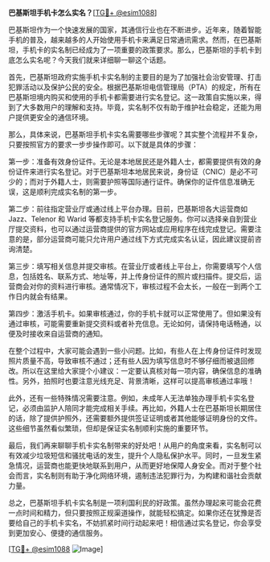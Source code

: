 **巴基斯坦手机卡怎么实名？**[[TG💪+ @esim1088](https://t.me/s/esim1088)]

巴基斯坦作为一个快速发展的国家，其通信行业也在不断进步。近年来，随着智能手机的普及，越来越多的人开始使用手机卡来满足日常通讯需求。然而，在巴基斯坦，手机卡的实名制已经成为了一项重要的政策要求。那么，巴基斯坦的手机卡到底怎么实名呢？今天我们就来详细聊一聊这个话题。

首先，巴基斯坦政府实施手机卡实名制的主要目的是为了加强社会治安管理、打击犯罪活动以及保护公民的安全。根据巴基斯坦电信管理局（PTA）的规定，所有在巴基斯坦境内购买和使用的手机卡都需要进行实名登记。这一政策自实施以来，得到了大多数用户的理解和支持。毕竟，实名制不仅有助于维护社会稳定，还能为用户提供更安全的通信环境。

那么，具体来说，巴基斯坦手机卡实名需要哪些步骤呢？其实整个流程并不复杂，只要按照官方的要求一步步操作即可。以下就是具体的步骤：

第一步：准备有效身份证件。无论是本地居民还是外籍人士，都需要提供有效的身份证件来进行实名登记。对于巴基斯坦本地居民来说，身份证（CNIC）是必不可少的；而对于外籍人士，则需要护照等国际通行证件。确保你的证件信息准确无误，这是顺利完成实名制的第一步。

第二步：前往指定营业厅或通过线上平台办理。目前，巴基斯坦各大运营商如 Jazz、Telenor 和 Warid 等都支持手机卡实名登记服务。你可以选择亲自到营业厅提交资料，也可以通过运营商提供的官方网站或应用程序在线完成登记。需要注意的是，部分运营商可能只允许用户通过线下方式完成实名认证，因此建议提前咨询清楚。

第三步：填写相关信息并提交审核。在营业厅或者线上平台上，你需要填写个人信息，包括姓名、联系方式、地址等，并上传身份证件的照片或扫描件。提交后，运营商会对你的资料进行审核。通常情况下，审核过程不会太长，一般在一到两个工作日内就会有结果。

第四步：激活手机卡。如果审核通过，你的手机卡就可以正常使用了。但如果没有通过审核，可能需要重新提交资料或者补充信息。无论如何，请保持电话畅通，以便及时接收来自运营商的通知。

在整个过程中，大家可能会遇到一些小问题。比如，有些人在上传身份证件时发现照片质量不高，导致审核不通过；还有些人因为填写信息时不够仔细而被退回修改。所以在这里给大家提个小建议：一定要认真核对每一项内容，确保信息的准确性。另外，拍照时也要注意光线充足、背景清晰，这样可以提高审核通过率哦！

此外，还有一些特殊情况需要注意。例如，未成年人无法单独办理手机卡实名登记，必须由监护人陪同才能完成相关手续。再比如，外籍人士在巴基斯坦长期居住的话，除了提供护照外，还需要额外提供签证证明或者其他能够证明身份的文件。这些细节虽然看似繁琐，但却是保证实名制顺利实施的重要环节。

最后，我们再来聊聊手机卡实名制带来的好处吧！从用户的角度来看，实名制可以有效减少垃圾短信和骚扰电话的发生，提升个人隐私保护水平。同时，一旦发生紧急情况，运营商也能更快地联系到用户，从而更好地保障人身安全。而对于整个社会而言，实名制则有助于净化网络环境，遏制违法犯罪行为，为构建和谐社会贡献力量。

总之，巴基斯坦手机卡实名制是一项利国利民的好政策。虽然办理起来可能会花费一点时间和精力，但只要按照正规渠道操作，就能轻松搞定。如果你还在犹豫是否要给自己的手机卡实名，不妨抓紧时间行动起来吧！相信通过实名登记，你会享受到更加安心、便捷的通信服务。

[[TG💪+ @esim1088](https://t.me/s/esim1088) ![Image](https://i.postimg.cc/4NQfJmqS/Snipaste-2025-05-13-00-14-12.png)]